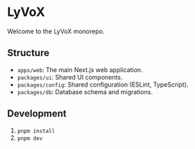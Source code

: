 # LyVoX

Welcome to the LyVoX monorepo.

## Structure

- `apps/web`: The main Next.js web application.
- `packages/ui`: Shared UI components.
- `packages/config`: Shared configuration (ESLint, TypeScript).
- `packages/db`: Database schema and migrations.

## Development

1.  `pnpm install`
2.  `pnpm dev`
